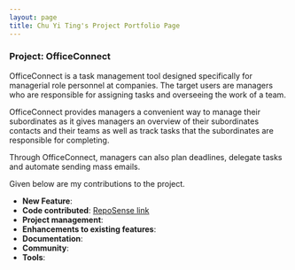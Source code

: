 ```yaml
---
layout: page
title: Chu Yi Ting's Project Portfolio Page
---
```


### Project: OfficeConnect

OfficeConnect is a task management tool designed specifically for managerial role personnel 
at companies. The target users are managers who are responsible for assigning tasks and 
overseeing the work of a team.

OfficeConnect provides managers a convenient way to manage their subordinates as it gives 
managers an overview of their subordinates contacts and their teams  as well as track tasks 
that the subordinates are responsible for completing.

Through OfficeConnect, managers can also plan deadlines, delegate tasks and automate sending 
mass emails.

Given below are my contributions to the project.

* **New Feature**:
* **Code contributed**: [RepoSense link](https://nus-cs2103-ay2223s2.github.io/tp-dashboard/?search=&sort=groupTitle&sortWithin=title&timeframe=commit&mergegroup=&groupSelect=groupByRepos&breakdown=true&checkedFileTypes=docs~functional-code~test-code~other&since=2023-02-17&tabOpen=true&tabType=authorship&tabAuthor=cyiting&tabRepo=AY2223S2-CS2103-F10-1%2Ftp%5Bmaster%5D&authorshipIsMergeGroup=false&authorshipFileTypes=&authorshipIsBinaryFileTypeChecked=false&authorshipIsIgnoredFilesChecked=false)
* **Project management**:
* **Enhancements to existing features**:
* **Documentation**:
* **Community**:
* **Tools**:
